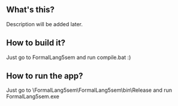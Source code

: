## What's this?

Description will be added later.

## How to build it?

Just go to FormalLang5sem and run compile.bat :)

## How to run the app?

Just go to \FormalLang5sem\FormalLang5sem\bin\Release and run FormalLang5sem.exe